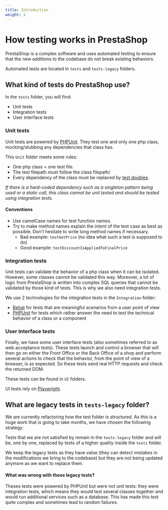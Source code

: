 ```yaml
---
title: Introduction
weight: 1
---
```


# How testing works in PrestaShop

PrestaShop is a complex software and uses automated testing to ensure that the new additions to the codebase do not break existing behaviors.

Automated tests are located in `tests` and `tests-legacy` folders.

## What kind of tests do PrestaShop use?

In the `tests` folder, you will find:

- Unit tests
- Integration tests
- User interface tests

### Unit tests

Unit tests are powered by [PHPUnit][1]. They test one and only one php class, mocking/stubbing any dependencies that class has.

This `Unit` folder meets some rules:

- One php class = one test file.
- The test filepath must follow the class filepath/
- Every dependency of the class must be replaced by [test doubles][2].

*If there is a hard-coded dependency such as a singleton pattern being used
or a static call, this class cannot be unit tested and should be tested using
integration tests.*

#### Conventions

- Use camelCase names for test function names.
- Try to make method names explain the *intent* of the test case as best as possible. Don't hesitate to write long method names if necessary.
	- Bad example: `testGetPrice` (no idea what such a test is supposed to do)
	- Good example: `testDiscountIsAppliedToFinalPrice`

### Integration tests

Unit tests can validate the behavior of a php class when it can be isolated.
However, some classes cannot be validated this way. Moreover, a lot of logic from PrestaShop is written into complex SQL queries that cannot be validated by those kind of tests. This is why we also need integration tests.

We use 2 technologies for the integration tests in the `Integration` folder:

- [Behat][3] for tests that are meaningful scenarios from a user point of view
- [PHPUnit][1] for tests which rather answer the need to test the technical behavior of a class or a component

### User Interface tests

Finally, we have some user interface tests (also sometimes referred to as web acceptance tests). These tests launch and control a browser that will then go on either the Front Office or the Back Office of a shop and perform several actions to check that the behavior, from the point of view of a browser, is as expected. So these tests send real HTTP requests and check the returned DOM.

These tests can be found in `UI` folders.

UI tests rely on [Playwright][4].

## What are legacy tests in `tests-legacy` folder?

We are currently refactoring how the test folder is structured. As this is a huge work that is going to take months, we have chosen the following strategy:

Tests that we are not satisfied by remain in the `tests-legacy` folder and will be, one by one, replaced by tests of a higher quality inside the `tests` folder.

We keep the legacy tests as they have value (they can detect mistakes in the modifications we bring to the codebase) but they are not being updated anymore as we want to replace them.

#### What was wrong with these legacy tests?

Theses tests were powered by PHPUnit but were not unit tests: they were integration tests, which means they would test several classes together and would run additional services such as a database. This has made this test quite complex and sometimes lead to random failures.


[1]: https://phpunit.de/
[2]: https://martinfowler.com/articles/mocksArentStubs.html#TheDifferenceBetweenMocksAndStubs
[3]: https://behat.org/en/latest/
[4]: https://github.com/microsoft/playwright/
